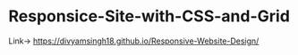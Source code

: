 # Responsice-Site-with-CSS-and-Grid

 Link->  https://divyamsingh18.github.io/Responsive-Website-Design/

